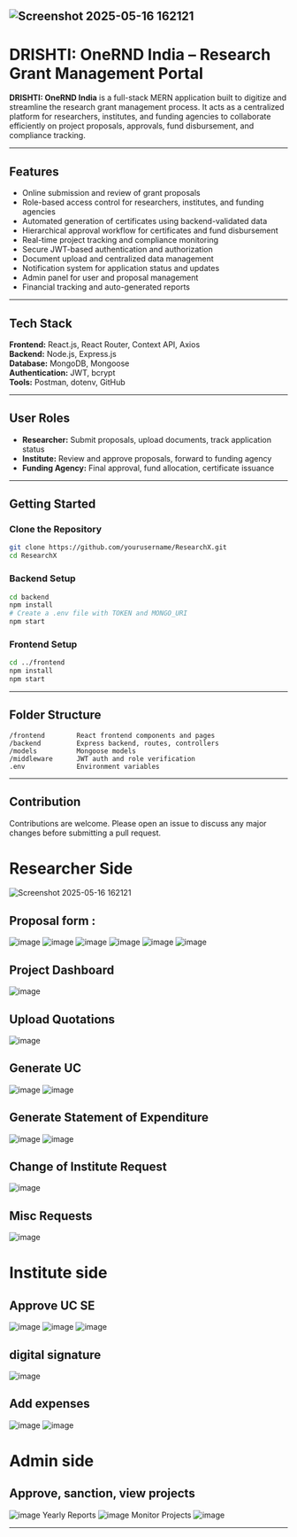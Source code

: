 ![Screenshot 2025-05-16 162121](https://github.com/user-attachments/assets/0b50a56d-81d0-4bc9-bf44-ff8d0a318971)
---

# DRISHTI: OneRND India – Research Grant Management Portal

**DRISHTI: OneRND India** is a full-stack MERN application built to digitize and streamline the research grant management process. It acts as a centralized platform for researchers, institutes, and funding agencies to collaborate efficiently on project proposals, approvals, fund disbursement, and compliance tracking.

---

## Features

- Online submission and review of grant proposals  
- Role-based access control for researchers, institutes, and funding agencies  
- Automated generation of certificates using backend-validated data  
- Hierarchical approval workflow for certificates and fund disbursement  
- Real-time project tracking and compliance monitoring  
- Secure JWT-based authentication and authorization  
- Document upload and centralized data management  
- Notification system for application status and updates  
- Admin panel for user and proposal management  
- Financial tracking and auto-generated reports  

---

## Tech Stack

**Frontend:** React.js, React Router, Context API, Axios  
**Backend:** Node.js, Express.js  
**Database:** MongoDB, Mongoose  
**Authentication:** JWT, bcrypt  
**Tools:** Postman, dotenv, GitHub

---

## User Roles

- **Researcher:** Submit proposals, upload documents, track application status  
- **Institute:** Review and approve proposals, forward to funding agency  
- **Funding Agency:** Final approval, fund allocation, certificate issuance

---

## Getting Started

### Clone the Repository

```bash
git clone https://github.com/yourusername/ResearchX.git
cd ResearchX
```

### Backend Setup

```bash
cd backend
npm install
# Create a .env file with TOKEN and MONGO_URI
npm start
```

### Frontend Setup

```bash
cd ../frontend
npm install
npm start
```

---

## Folder Structure

```
/frontend        React frontend components and pages  
/backend         Express backend, routes, controllers  
/models          Mongoose models  
/middleware      JWT auth and role verification  
.env             Environment variables  
```

---

## Contribution

Contributions are welcome. Please open an issue to discuss any major changes before submitting a pull request.

# Researcher Side
![Screenshot 2025-05-16 162121](https://github.com/user-attachments/assets/6ca7e5bb-25dd-4295-b3ce-2fc2962bbc64)

## Proposal form : 
![image](https://github.com/user-attachments/assets/5900770c-575d-4c09-8075-fe36c2f45db4)
![image](https://github.com/user-attachments/assets/33e1d134-fc53-4a69-ab9a-f9c00cbfc35a)
![image](https://github.com/user-attachments/assets/2ccc0733-e2f3-438f-befb-59876f06a9bc)
![image](https://github.com/user-attachments/assets/c438f088-7426-4bb0-82d3-14e1f32f09b5)
![image](https://github.com/user-attachments/assets/1937eba4-8957-42df-913c-e9f5b9a18144)
![image](https://github.com/user-attachments/assets/8930e0f4-673b-4243-9cab-b80d6bf0a972)

## Project Dashboard
![image](https://github.com/user-attachments/assets/9ced5df9-dbbf-425c-bd22-b64ed0a9972f)
## Upload Quotations
![image](https://github.com/user-attachments/assets/e7cca6e1-342f-4fca-ac8b-4b5460436e95)
## Generate UC
![image](https://github.com/user-attachments/assets/f9b9c3c8-07c3-41cb-abb2-c11b35e8c46a)
![image](https://github.com/user-attachments/assets/311b4c4f-f1a5-428b-ae61-6138250e06f0)
## Generate Statement of Expenditure
![image](https://github.com/user-attachments/assets/89030dec-473f-4194-a1f5-a2a99940a79a)
![image](https://github.com/user-attachments/assets/fc3b17eb-2daa-4fb6-9330-eb629e7c2e3b)
## Change of Institute Request
![image](https://github.com/user-attachments/assets/a723b7d5-8b67-463a-9bda-e38ab9683834)
## Misc Requests
![image](https://github.com/user-attachments/assets/8e3082e3-82a5-4e16-a687-5eba5d39895f)




# Institute side
## Approve UC SE
![image](https://github.com/user-attachments/assets/d68e0df9-57c6-43ff-ae1e-df3ab5ff77ea)
![image](https://github.com/user-attachments/assets/648d2638-e6ae-4407-b609-fa346d65cf00)
![image](https://github.com/user-attachments/assets/a77a2a3d-fd61-4fcf-8666-3244ad3d7414)
## digital signature
![image](https://github.com/user-attachments/assets/0091d2c7-95b1-4ec2-ba8a-2a7bf1e7dd4e)

## Add expenses
![image](https://github.com/user-attachments/assets/80b23cde-11c9-468c-8951-245cc95cef3b)
![image](https://github.com/user-attachments/assets/3b5c783e-f0ae-4a99-bb8a-7ee5d2cf43a6)

# Admin side
## Approve, sanction, view projects
![image](https://github.com/user-attachments/assets/b6ed279e-2831-472d-a406-799cd9fadb0e)
Yearly Reports
![image](https://github.com/user-attachments/assets/eeac5f13-6d6e-4cb0-8ca6-18d4ae983ada)
Monitor Projects
![image](https://github.com/user-attachments/assets/6f6c82ce-2525-414f-b8ad-f094bfe37152)

























---
